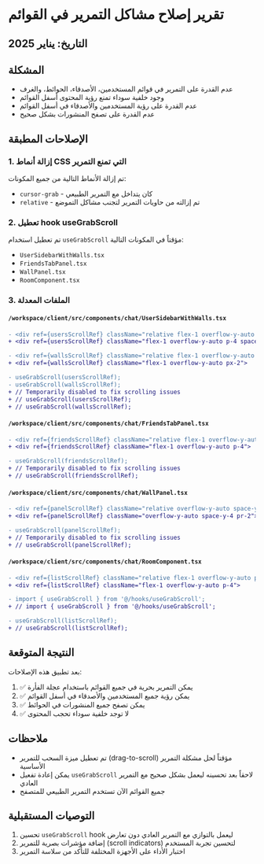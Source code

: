 # تقرير إصلاح مشاكل التمرير في القوائم

## التاريخ: يناير 2025

## المشكلة
- عدم القدرة على التمرير في قوائم المستخدمين، الأصدقاء، الحوائط، والغرف
- وجود خلفية سوداء تمنع رؤية المحتوى أسفل القوائم
- عدم القدرة على رؤية المستخدمين والأصدقاء في أسفل القوائم
- عدم القدرة على تصفح المنشورات بشكل صحيح

## الإصلاحات المطبقة

### 1. إزالة أنماط CSS التي تمنع التمرير
تم إزالة الأنماط التالية من جميع المكونات:
- `cursor-grab` - كان يتداخل مع التمرير الطبيعي
- `relative` - تم إزالته من حاويات التمرير لتجنب مشاكل التموضع

### 2. تعطيل hook useGrabScroll
تم تعطيل استخدام `useGrabScroll` مؤقتاً في المكونات التالية:
- `UserSidebarWithWalls.tsx`
- `FriendsTabPanel.tsx`
- `WallPanel.tsx`
- `RoomComponent.tsx`

### 3. الملفات المعدلة

#### `/workspace/client/src/components/chat/UserSidebarWithWalls.tsx`
```diff
- <div ref={usersScrollRef} className="relative flex-1 overflow-y-auto p-4 space-y-3 cursor-grab bg-white">
+ <div ref={usersScrollRef} className="flex-1 overflow-y-auto p-4 space-y-3 bg-white">

- <div ref={wallsScrollRef} className="relative flex-1 overflow-y-auto px-2 cursor-grab">
+ <div ref={wallsScrollRef} className="flex-1 overflow-y-auto px-2">

- useGrabScroll(usersScrollRef);
- useGrabScroll(wallsScrollRef);
+ // Temporarily disabled to fix scrolling issues
+ // useGrabScroll(usersScrollRef);
+ // useGrabScroll(wallsScrollRef);
```

#### `/workspace/client/src/components/chat/FriendsTabPanel.tsx`
```diff
- <div ref={friendsScrollRef} className="relative flex-1 overflow-y-auto p-4 cursor-grab">
+ <div ref={friendsScrollRef} className="flex-1 overflow-y-auto p-4">

- useGrabScroll(friendsScrollRef);
+ // Temporarily disabled to fix scrolling issues
+ // useGrabScroll(friendsScrollRef);
```

#### `/workspace/client/src/components/chat/WallPanel.tsx`
```diff
- <div ref={panelScrollRef} className="relative overflow-y-auto space-y-4 pr-2 cursor-grab">
+ <div ref={panelScrollRef} className="overflow-y-auto space-y-4 pr-2">

- useGrabScroll(panelScrollRef);
+ // Temporarily disabled to fix scrolling issues
+ // useGrabScroll(panelScrollRef);
```

#### `/workspace/client/src/components/chat/RoomComponent.tsx`
```diff
- <div ref={listScrollRef} className="relative flex-1 overflow-y-auto p-4 cursor-grab">
+ <div ref={listScrollRef} className="flex-1 overflow-y-auto p-4">

- import { useGrabScroll } from '@/hooks/useGrabScroll';
+ // import { useGrabScroll } from '@/hooks/useGrabScroll';

- useGrabScroll(listScrollRef);
+ // useGrabScroll(listScrollRef);
```

## النتيجة المتوقعة
بعد تطبيق هذه الإصلاحات:
1. ✅ يمكن التمرير بحرية في جميع القوائم باستخدام عجلة الفأرة
2. ✅ يمكن رؤية جميع المستخدمين والأصدقاء في أسفل القوائم
3. ✅ يمكن تصفح جميع المنشورات في الحوائط
4. ✅ لا توجد خلفية سوداء تحجب المحتوى

## ملاحظات
- تم تعطيل ميزة السحب للتمرير (drag-to-scroll) مؤقتاً لحل مشكلة التمرير الأساسية
- يمكن إعادة تفعيل `useGrabScroll` لاحقاً بعد تحسينه ليعمل بشكل صحيح مع التمرير العادي
- جميع القوائم الآن تستخدم التمرير الطبيعي للمتصفح

## التوصيات المستقبلية
1. تحسين `useGrabScroll` hook ليعمل بالتوازي مع التمرير العادي دون تعارض
2. إضافة مؤشرات بصرية للتمرير (scroll indicators) لتحسين تجربة المستخدم
3. اختبار الأداء على الأجهزة المختلفة للتأكد من سلاسة التمرير